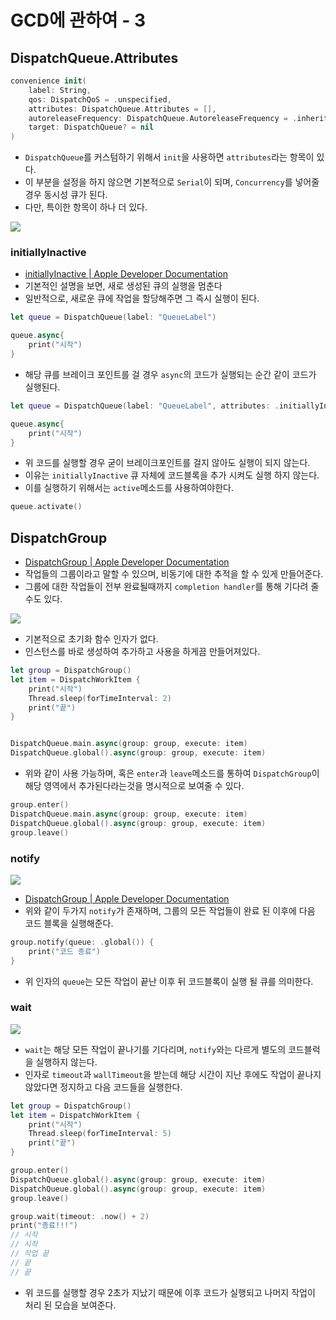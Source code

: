 # GCD에 관하여 - 3

## DispatchQueue.Attributes

```swift
convenience init(
    label: String,
    qos: DispatchQoS = .unspecified,
    attributes: DispatchQueue.Attributes = [],
    autoreleaseFrequency: DispatchQueue.AutoreleaseFrequency = .inherit,
    target: DispatchQueue? = nil
)
```

* `DispatchQueue`를 커스텀하기 위해서 `init`을 사용하면 `attributes`라는 항목이 있다.
* 이 부분을 설정을 하지 않으면 기본적으로 `Serial`이 되며, `Concurrency`를 넣어줄 경우 동시성 큐가 된다.
* 다만, 특이한 항목이 하나 더 있다.

![](https://img1.daumcdn.net/thumb/R1280x0/?scode=mtistory2&fname=https%3A%2F%2Fblog.kakaocdn.net%2Fdn%2FbrXSW8%2Fbtr3ccStyO4%2F2iAwP8NqgkPVRLGAULj2fk%2Fimg.png)

### initiallyInactive
* [initiallyInactive | Apple Developer Documentation](https://developer.apple.com/documentation/dispatch/dispatchqueue/attributes/2300062-initiallyinactive)
* 기본적인 설명을 보면, 새로 생성된 큐의 실행을 멈춘다
* 일반적으로, 새로운 큐에 작업을 할당해주면 그 즉시 실행이 된다.

```swift
let queue = DispatchQueue(label: "QueueLabel")

queue.async{ 
    print("시작")
}
```

* 해당 큐를 브레이크 포인트를 걸 경우 `async`의 코드가 실행되는 순간 같이 코드가 실행된다.

```swift
let queue = DispatchQueue(label: "QueueLabel", attributes: .initiallyInactive)

queue.async{ 
    print("시작")
}
```

* 위 코드를 실행할 경우 굳이 브레이크포인트를 걸지 않아도 실행이 되지 않는다.
* 이유는 `initiallyInactive` 큐 자체에 코드블록을 추가 시켜도 실행 하지 않는다.
* 이를 실행하기 위해서는 `active`메소드를 사용하여야한다.

```swift
queue.activate()
```

## DispatchGroup
* [DispatchGroup | Apple Developer Documentation](https://developer.apple.com/documentation/dispatch/dispatchgroup)
* 작업들의 그룹이라고 말할 수 있으며, 비동기에 대한 추적을 할 수 있게 만들어준다.
* 그룹에 대한 작업들이 전부 완료될때까지 `completion handler`를 통해 기다려 줄 수도 있다.

![](https://img1.daumcdn.net/thumb/R1280x0/?scode=mtistory2&fname=https%3A%2F%2Fblog.kakaocdn.net%2Fdn%2FoEyoh%2Fbtr3vPN6suu%2FwQ3YEaW5PT5qlzduypemfk%2Fimg.png)

* 기본적으로 초기화 함수 인자가 없다.
* 인스턴스를 바로 생성하여 추가하고 사용을 하게끔 만들어져있다.

```swift
let group = DispatchGroup()
let item = DispatchWorkItem {
    print("시작")
    Thread.sleep(forTimeInterval: 2)
    print("끝")
}


DispatchQueue.main.async(group: group, execute: item)
DispatchQueue.global().async(group: group, execute: item)
```

* 위와 같이 사용 가능하며, 혹은 `enter`과 `leave`메소드를 통하여 `DispatchGroup`이 해당 영역에서 추가된다라는것을 명시적으로 보여줄 수 있다.

```swift
group.enter()
DispatchQueue.main.async(group: group, execute: item)
DispatchQueue.global().async(group: group, execute: item)
group.leave()
```

### notify

![](https://img1.daumcdn.net/thumb/R1280x0/?scode=mtistory2&fname=https%3A%2F%2Fblog.kakaocdn.net%2Fdn%2FbQZ0nG%2Fbtr3oetWPfp%2F6z2qZVcteKpVryvN8mYqzk%2Fimg.png)

* [DispatchGroup | Apple Developer Documentation](https://developer.apple.com/documentation/dispatch/dispatchgroup)
* 위와 같이 두가지 `notify`가 존재하며, 그룹의 모든 작업들이 완료 된 이후에 다음 코드 블록을 실행해준다.

```swift
group.notify(queue: .global()) {
    print("코드 종료")
}
```

* 위 인자의 `queue`는 모든 작업이 끝난 이후 뒤 코드블록이 실행 될 큐를 의미한다.

### wait

![](https://img1.daumcdn.net/thumb/R1280x0/?scode=mtistory2&fname=https%3A%2F%2Fblog.kakaocdn.net%2Fdn%2FwLy2l%2Fbtr3dcqWbXn%2F8SkzQUCHSELbm2nR0aq1ck%2Fimg.png)

* `wait`는 해당 모든 작업이 끝나기를 기다리며, `notify`와는 다르게 별도의 코드블럭을 실행하지 않는다.
* 인자로 `timeout`과 `wallTimeout`을 받는데 해당 시간이 지난 후에도 작업이 끝나지 않았다면 정지하고 다음 코드들을 실행한다.

```swift
let group = DispatchGroup()
let item = DispatchWorkItem {
    print("시작")
    Thread.sleep(forTimeInterval: 5)
    print("끝")
}

group.enter()
DispatchQueue.global().async(group: group, execute: item)
DispatchQueue.global().async(group: group, execute: item)
group.leave()

group.wait(timeout: .now() + 2)
print("종료!!!")
// 시작
// 시작
// 작업 끝
// 끝
// 끝
```

* 위 코드를 실행할 경우 2초가 지났기 때문에 이후 코드가 실행되고 나머지 작업이 처리 된 모습을 보여준다.
